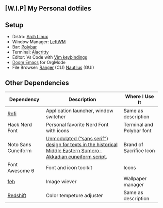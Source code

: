 ## [W.I.P] My Personal dotfiles

## Setup
- Distro: [Arch Linux](https://archlinux.org/ "Arch Linux")
- Window Manager: [LeftWM](https://github.com/leftwm/leftwm "LeftWM")
- Bar: [Polybar](https://github.com/polybar/polybar "Polybar")
- Terminal: [Alacritty](https://github.com/alacritty/alacritty "Alacritty")
- Editor: Vs Code with [Vim keybindings](https://marketplace.visualstudio.com/items?itemName=vscodevim.vim "Vim keybindings")
- [Doom Emacs](https://github.com/doomemacs/doomemacs "Doom Emacs") for OrgMode
- File Browser: [Ranger](https://github.com/ranger/ranger "Ranger") (CLI) [Nautilus](https://github.com/GNOME/nautilus "Nautilus") (GUI)

## Other Dependencies

| Dependency  | Description |  Where I Use It|
| ------------ | ------------ |--|
| [Rofi](https://github.com/davatorium/rofi "Rofi")  | Application launcher, window switcher  | Same as description |
| Hack Nerd Font  |  Personal favorite Nerd Font with icons | Terminal and Polybar font |
| Noto Sans Cuneiform | [Unmodulated (“sans serif”) design for texts in the historical Middle Eastern Sumero-Akkadian cuneiform script][1]. | Brand of Sacrifice Icon |
| Font Awesome 6 | Font and icon toolkit | Icons |
| [feh](https://github.com/derf/feh "feh") | Image wiever | Wallpaper manager |
| [Redshift](https://github.com/jonls/redshift "Redshift") | Color tempeture adjuster | Same as description |




[1]: https://notofonts.github.io/noto-docs/specimen/NotoSansCuneiform/ "From wiki"
